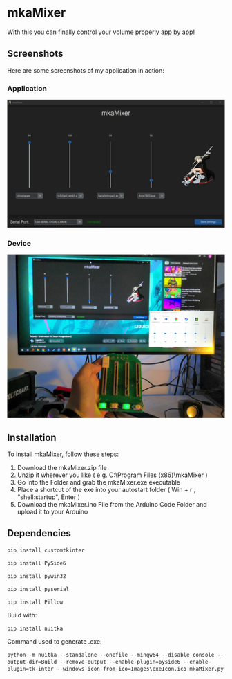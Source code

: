 # mkaMixer

With this you can finally control your volume properly app by app!

## Screenshots

Here are some screenshots of my application in action:

### Application

![Application](Images/Application.png)

### Device

![Device](Images/Device.jpeg)

## Installation

To install mkaMixer, follow these steps:

1. Download the mkaMixer.zip file
2. Unzip it wherever you like ( e.g. C:\Program Files (x86)\mkaMixer )
3. Go into the Folder and grab the mkaMixer.exe executable
4. Place a shortcut of the exe into your autostart folder ( Win + r , "shell:startup", Enter )
5. Download the mkaMixer.ino File from the Arduino Code Folder and upload it to your Arduino

## Dependencies
```shell
pip install customtkinter
```
```shell
pip install PySide6
```
```shell
pip install pywin32
```
```shell
pip install pyserial
```
```shell
pip install Pillow
```

Build with:
```shell
pip install nuitka
```
Command used to generate .exe:
```shell
python -m nuitka --standalone --onefile --mingw64 --disable-console --output-dir=Build --remove-output --enable-plugin=pyside6 --enable-plugin=tk-inter --windows-icon-from-ico=Images\exeIcon.ico mkaMixer.py
```
